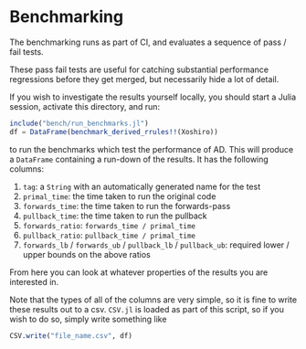 # Benchmarking

The benchmarking runs as part of CI, and evaluates a sequence of pass / fail tests.

These pass fail tests are useful for catching substantial performance regressions before
they get merged, but necessarily hide a lot of detail.

If you wish to investigate the results yourself locally, you should start a Julia session,
activate this directory, and run:
```julia
include("bench/run_benchmarks.jl")
df = DataFrame(benchmark_derived_rrules!!(Xoshiro))
```
to run the benchmarks which test the performance of AD. This will produce a `DataFrame`
containing a run-down of the results. It has the following columns:
1. `tag`: a `String` with an automatically generated name for the test
2. `primal_time`: the time taken to run the original code
3. `forwards_time`: the time taken to run the forwards-pass
4. `pullback_time`: the time taken to run the pullback
5. `forwards_ratio`: `forwards_time / primal_time`
6. `pullback_ratio`: `pullback_time / primal_time`
7. `forwards_lb` / `forwards_ub` / `pullback_lb` / `pullback_ub`: required lower / upper bounds on the above ratios

From here you can look at whatever properties of the results you are interested in.

Note that the types of all of the columns are very simple, so it is fine to write these results out to a csv.
`CSV.jl` is loaded as part of this script, so if you wish to do so, simply write something like
```julia
CSV.write("file_name.csv", df)
```
